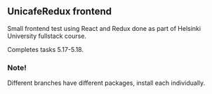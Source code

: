 ## UnicafeRedux frontend

Small frontend test using React and Redux done as part of Helsinki University fullstack course.


Completes tasks 5.17-5.18.

### Note!

Different branches have different packages, install each individually.
